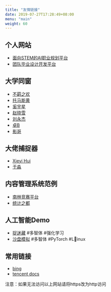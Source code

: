 ```yaml
---
title: "友情链接"
date: 2019-07-27T17:28:49+08:00
menu: "main"
weight: 60
---
```


## 个人网站
- [面向STEM的AI职业规划平台](https://www.aicareer.info)
- [团队毕业设计开发平台](https://aicareer.coding.net)

## 大学同窗
- [不羁之欢](https://www.delaunay.cn/)
- [托马斯黄](https://www.hhizz.cn/)
- [奚宇星](http://blog.xyx98.top/)
- [赵晓雪](https://blog.csdn.net/chao_ji_cai)
- [刘永杰](http://na2rian.com)
- [卓B](https://ouyuo.github.io)
- [影哥](https://shadoowz97.github.io/)

## 大佬捕捉器
- [Xieyi Hui](https://yihui.name/)
- [于淼](https://yufree.cn)

## 内容管理系统范例
- [南林竞赛平台](http://acm.njfu.edu.cn/)
- [统计之都](http://cosx.org/)

## 人工智能Demo
- [捉迷藏](https://openai.com/blog/emergent-tool-use/) #多智体 #强化学习
- [沙盘模拟](https://openai.com/blog/neural-mmo/) #多智体 #PyTorch #Linux

## 常用链接
- [bing](http://www.bing.com)
- [tencent docs](http://docs.qq.com)

注意：如果无法访问以上网站请将https改为http访问